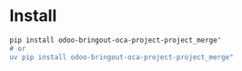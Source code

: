 # Install

```bash
pip install odoo-bringout-oca-project-project_merge"
# or
uv pip install odoo-bringout-oca-project-project_merge"
```
